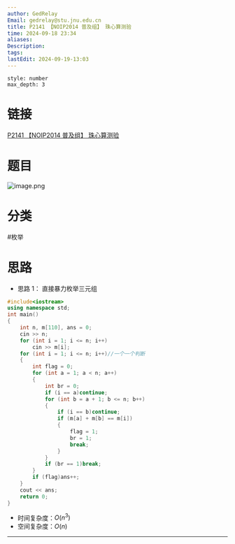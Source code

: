 ```yaml
---
author: GedRelay
Email: gedrelay@stu.jnu.edu.cn
title: P2141 【NOIP2014 普及组】 珠心算测验
time: 2024-09-18 23:34
aliases: 
Description: 
tags: 
lastEdit: 2024-09-19-13:03
---
```


```toc
style: number
max_depth: 3
```

# 链接
[P2141 【NOIP2014 普及组】 珠心算测验](https://www.luogu.com.cn/problem/P2141) 

# 题目
![image.png](https://ged-pic-bed.oss-cn-guangzhou.aliyuncs.com/img/202409182334233.png)


# 分类
#枚举 

# 思路
- 思路 1：
直接暴力枚举三元组


```cpp
#include<iostream>
using namespace std;
int main()
{
	int n, m[110], ans = 0;
	cin >> n;
	for (int i = 1; i <= n; i++)
		cin >> m[i];
	for (int i = 1; i <= n; i++)//一个一个判断
	{
		int flag = 0;
		for (int a = 1; a < n; a++)
		{
			int br = 0;
			if (i == a)continue;
			for (int b = a + 1; b <= n; b++)
			{
				if (i == b)continue;
				if (m[a] + m[b] == m[i])
				{
					flag = 1;
					br = 1;
					break;
				}
			}
			if (br == 1)break;
		}
		if (flag)ans++;
	}
	cout << ans;
	return 0;
}
```


- 时间复杂度：${O\left( n^{3}  \right)  }$ 
- 空间复杂度：${O\left( n \right)  }$ 


---

